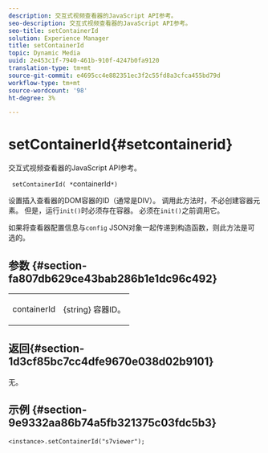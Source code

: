 ```yaml
---
description: 交互式视频查看器的JavaScript API参考。
seo-description: 交互式视频查看器的JavaScript API参考。
seo-title: setContainerId
solution: Experience Manager
title: setContainerId
topic: Dynamic Media
uuid: 2e453c1f-7940-461b-910f-4247b0fa9120
translation-type: tm+mt
source-git-commit: e4695cc4e882351ec3f2c55fd8a3cfca455bd79d
workflow-type: tm+mt
source-wordcount: '98'
ht-degree: 3%

---
```



# setContainerId{#setcontainerid}

交互式视频查看器的JavaScript API参考。

` setContainerId( *`containerId`*)`

设置插入查看器的DOM容器的ID（通常是DIV）。 调用此方法时，不必创建容器元素。 但是，运行`init()`时必须存在容器。 必须在`init()`之前调用它。

如果将查看器配置信息与`config` JSON对象一起传递到构造函数，则此方法是可选的。

## 参数 {#section-fa807db629ce43bab286b1e1dc96c492}

<table id="table_896DFF34A68A403DB93A6D597461A573"> 
 <tbody> 
  <tr> 
   <td colname="col1"> <p> <span class="codeph"> <span class="varname"> containerId  </span> </span> </p> </td> 
   <td colname="col2"> <p> <span class="codeph"> {string} </span> 容器ID。 </p> </td> 
  </tr> 
 </tbody> 
</table>

## 返回{#section-1d3cf85bc7cc4dfe9670e038d02b9101}

无。

## 示例 {#section-9e9332aa86b74a5fb321375c03fdc5b3}

```
<instance>.setContainerId("s7viewer");
```

